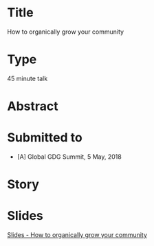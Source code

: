 # Title

How to organically grow your community

# Type

45 minute talk

# Abstract

# Submitted to

- [A] Global GDG Summit, 5 May, 2018

# Story

# Slides

[Slides - How to organically grow your community](https://docs.google.com/presentation/d/1WK-RjyBXdrX9iiwNKh_KU3jCAB8LrJDmQ599Jnm1spk/edit?usp=sharing)

